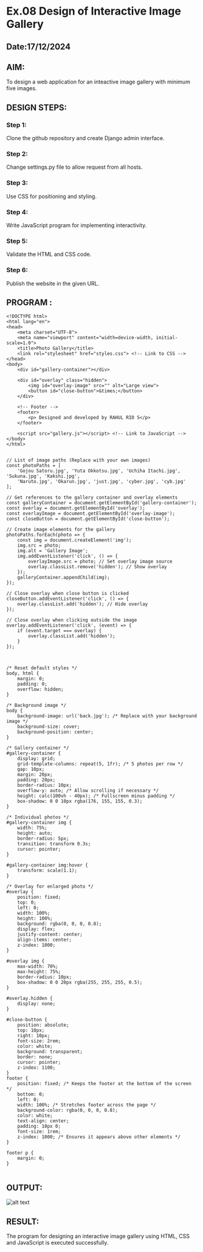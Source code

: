 # Ex.08 Design of Interactive Image Gallery
## Date:17/12/2024

## AIM:
To design a web application for an inteactive image gallery with minimum five images.

## DESIGN STEPS:

### Step 1:
Clone the github repository and create Django admin interface.

### Step 2:
Change settings.py file to allow request from all hosts.

### Step 3:
Use CSS for positioning and styling.

### Step 4:
Write JavaScript program for implementing interactivity.

### Step 5:
Validate the HTML and CSS code.

### Step 6:
Publish the website in the given URL.

## PROGRAM :
```
<!DOCTYPE html>
<html lang="en">
<head>
    <meta charset="UTF-8">
    <meta name="viewport" content="width=device-width, initial-scale=1.0">
    <title>Photo Gallery</title>
    <link rel="stylesheet" href="styles.css"> <!-- Link to CSS -->
</head>
<body>
    <div id="gallery-container"></div>

    <div id="overlay" class="hidden">
        <img id="overlay-image" src="" alt="Large view">
        <button id="close-button">&times;</button>
    </div>

    <!-- Footer -->
    <footer>
        <p> Designed and developed by RAHUL RIO S</p>
    </footer>

    <script src="gallery.js"></script> <!-- Link to JavaScript -->
</body>
</html>


// List of image paths (Replace with your own images)
const photoPaths = [
    'Gojou Satoru.jpg', 'Yuta Okkotsu.jpg', 'Uchiha Itachi.jpg', 'Sukuna.jpg', 'Kakshi.jpg',
    'Naruto.jpg', 'Okarun.jpg', 'just.jpg', 'cyber.jpg', 'cyb.jpg'
];

// Get references to the gallery container and overlay elements
const galleryContainer = document.getElementById('gallery-container');
const overlay = document.getElementById('overlay');
const overlayImage = document.getElementById('overlay-image');
const closeButton = document.getElementById('close-button');

// Create image elements for the gallery
photoPaths.forEach(photo => {
    const img = document.createElement('img');
    img.src = photo;
    img.alt = 'Gallery Image';
    img.addEventListener('click', () => {
        overlayImage.src = photo; // Set overlay image source
        overlay.classList.remove('hidden'); // Show overlay
    });
    galleryContainer.appendChild(img);
});

// Close overlay when close button is clicked
closeButton.addEventListener('click', () => {
    overlay.classList.add('hidden'); // Hide overlay
});

// Close overlay when clicking outside the image
overlay.addEventListener('click', (event) => {
    if (event.target === overlay) {
        overlay.classList.add('hidden');
    }
});



/* Reset default styles */
body, html {
    margin: 0;
    padding: 0;
    overflow: hidden;
}

/* Background image */
body {
    background-image: url('back.jpg'); /* Replace with your background image */
    background-size: cover;
    background-position: center;
}

/* Gallery container */
#gallery-container {
    display: grid;
    grid-template-columns: repeat(5, 1fr); /* 5 photos per row */
    gap: 10px;
    margin: 20px;
    padding: 20px;
    border-radius: 10px;
    overflow-y: auto; /* Allow scrolling if necessary */
    height: calc(100vh - 40px); /* Fullscreen minus padding */
    box-shadow: 0 0 10px rgba(176, 155, 155, 0.3);
}

/* Individual photos */
#gallery-container img {
    width: 75%;
    height: auto;
    border-radius: 5px;
    transition: transform 0.3s;
    cursor: pointer;
}

#gallery-container img:hover {
    transform: scale(1.1);
}

/* Overlay for enlarged photo */
#overlay {
    position: fixed;
    top: 0;
    left: 0;
    width: 100%;
    height: 100%;
    background: rgba(0, 0, 0, 0.8);
    display: flex;
    justify-content: center;
    align-items: center;
    z-index: 1000;
}

#overlay img {
    max-width: 70%;
    max-height: 75%;
    border-radius: 10px;
    box-shadow: 0 0 20px rgba(255, 255, 255, 0.5);
}

#overlay.hidden {
    display: none;
}

#close-button {
    position: absolute;
    top: 10px;
    right: 10px;
    font-size: 2rem;
    color: white;
    background: transparent;
    border: none;
    cursor: pointer;
    z-index: 1100;
}
footer {
    position: fixed; /* Keeps the footer at the bottom of the screen */
    bottom: 0;
    left: 0;
    width: 100%; /* Stretches footer across the page */
    background-color: rgba(0, 0, 0, 0.8);
    color: white;
    text-align: center;
    padding: 10px 0;
    font-size: 1rem;
    z-index: 1000; /* Ensures it appears above other elements */
}

footer p {
    margin: 0;
}


```

## OUTPUT:

![alt text](<Screenshot 2024-12-18 115242.png>)


## RESULT:
The program for designing an interactive image gallery using HTML, CSS and JavaScript is executed successfully.
